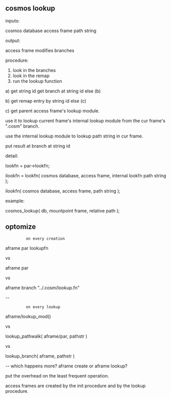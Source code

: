 

cosmos lookup
-------------

inputs:

cosmos database
access frame
path string


output:

access frame
modifies branches



procedure:

1. look in the branches
2. look in the remap
3. run the lookup function


a)
get string id
get branch at string id
else (b)

b)
get remap entry by string id
else (c)

c)
get parent access frame's lookup module.

use it to lookup current frame's internal lookup module from the cur frame's ".cosm" branch.

use the internal lookup module to lookup path string in cur frame.

put result at branch at string id



detail:

lookfn = par->lookfn;

ilookfn = lookfn( cosmos database, access frame, internal lookfn path string );

ilookfn( cosmos database, access frame, path string );


example:

cosmos_lookup( db, mountpoint frame, relative path );



optomize
---------

             on every creation

aframe
   par
   lookupfn



vs

aframe
   par

vs

aframe
   branch
      "../.cosm/lookup.fn"


--

             on every lookup

aframe/lookup_mod()

vs

lookup_pathwalk( aframe/par, pathstr )

vs

lookup_branch( aframe, pathstr )



--
which happens more? aframe create or aframe lookup?

put the overhead on the least frequent operation.



access frames are created by the init procedure and by the lookup procedure.

